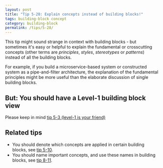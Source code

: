 ```yaml
---
layout: post
title: "Tip 5-28: Explain concepts instead of building blocks!"
tags: building-block concept
category: building-block
permalink: /tips/5-28/
---
```


This tip might sound strange in context with building blocks -
but sometimes it's easy or helpful to explain the fundamental
or crosscutting concepts (other terms are _principles_,
  _styles_, _stereotypes_ or _patterns_) instead of
  all the building blocks.

For example, if you build a microservice-based system or
constructed system as a pipe-and-filter architecture, the explanation
of the fundamental principles might be more useful than the
elaborate discussion of single building blocks.

## But: You should have a Level-1 building block view

Please keep in mind [tip 5-3 (level-1 is your friend)](/tips/5-3)

## Related tips


* You should denote which concepts are applied in certain building blocks, see [tip 5-10](/tips/5-10).
* You should name important concepts, and use these names in building blocks, see [tip 8-11](/tips/8-11).